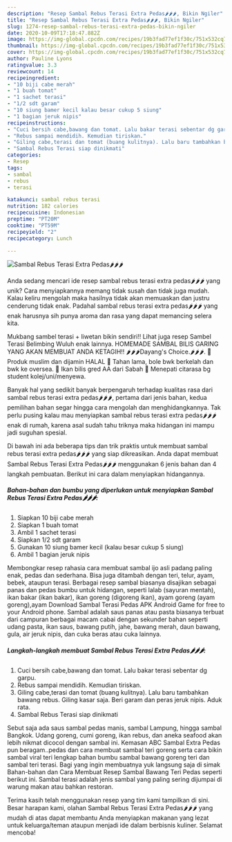 ```yaml
---
description: "Resep Sambal Rebus Terasi Extra Pedas🌶🌶🌶, Bikin Ngiler"
title: "Resep Sambal Rebus Terasi Extra Pedas🌶🌶🌶, Bikin Ngiler"
slug: 1274-resep-sambal-rebus-terasi-extra-pedas-bikin-ngiler
date: 2020-10-09T17:18:47.882Z
image: https://img-global.cpcdn.com/recipes/19b3fad77ef1f30c/751x532cq70/sambal-rebus-terasi-extra-pedas🌶🌶🌶-foto-resep-utama.jpg
thumbnail: https://img-global.cpcdn.com/recipes/19b3fad77ef1f30c/751x532cq70/sambal-rebus-terasi-extra-pedas🌶🌶🌶-foto-resep-utama.jpg
cover: https://img-global.cpcdn.com/recipes/19b3fad77ef1f30c/751x532cq70/sambal-rebus-terasi-extra-pedas🌶🌶🌶-foto-resep-utama.jpg
author: Pauline Lyons
ratingvalue: 3.3
reviewcount: 14
recipeingredient:
- "10 biji cabe merah"
- "1 buah tomat"
- "1 sachet terasi"
- "1/2 sdt garam"
- "10 siung bamer kecil kalau besar cukup 5 siung"
- "1 bagian jeruk nipis"
recipeinstructions:
- "Cuci bersih cabe,bawang dan tomat. Lalu bakar terasi sebentar dg garpu."
- "Rebus sampai mendidih. Kemudian tiriskan."
- "Giling cabe,terasi dan tomat (buang kulitnya). Lalu baru tambahkan bawang rebus. Giling kasar saja. Beri garam dan peras jeruk nipis. Aduk rata."
- "Sambal Rebus Terasi siap dinikmati"
categories:
- Resep
tags:
- sambal
- rebus
- terasi

katakunci: sambal rebus terasi 
nutrition: 182 calories
recipecuisine: Indonesian
preptime: "PT20M"
cooktime: "PT59M"
recipeyield: "2"
recipecategory: Lunch

---
```



![Sambal Rebus Terasi Extra Pedas🌶🌶🌶](https://img-global.cpcdn.com/recipes/19b3fad77ef1f30c/751x532cq70/sambal-rebus-terasi-extra-pedas🌶🌶🌶-foto-resep-utama.jpg)

Anda sedang mencari ide resep sambal rebus terasi extra pedas🌶🌶🌶 yang unik? Cara menyiapkannya memang tidak susah dan tidak juga mudah. Kalau keliru mengolah maka hasilnya tidak akan memuaskan dan justru cenderung tidak enak. Padahal sambal rebus terasi extra pedas🌶🌶🌶 yang enak harusnya sih punya aroma dan rasa yang dapat memancing selera kita.

Mukbang sambel terasi + liwetan bikin sendiri!! Lihat juga resep Sambel Terasi Belimbing Wuluh enak lainnya. HOMEMADE SAMBAL BILIS GARING YANG AKAN MEMBUAT ANDA KETAGIH‼ 🌶🌶🌶Dayang&#39;s Choice.🌶🌶🌶. 💠 Produk muslim dan dijamin HALAL 💠 Tahan lama, bole bwk berkelah dan bwk ke oversea. 💠 Ikan bilis gred AA dari Sabah 💠 Menepati citarasa bg student kolej/uni/menyewa.

Banyak hal yang sedikit banyak berpengaruh terhadap kualitas rasa dari sambal rebus terasi extra pedas🌶🌶🌶, pertama dari jenis bahan, kedua pemilihan bahan segar hingga cara mengolah dan menghidangkannya. Tak perlu pusing kalau mau menyiapkan sambal rebus terasi extra pedas🌶🌶🌶 enak di rumah, karena asal sudah tahu triknya maka hidangan ini mampu jadi suguhan spesial.


Di bawah ini ada beberapa tips dan trik praktis untuk membuat sambal rebus terasi extra pedas🌶🌶🌶 yang siap dikreasikan. Anda dapat membuat Sambal Rebus Terasi Extra Pedas🌶🌶🌶 menggunakan 6 jenis bahan dan 4 langkah pembuatan. Berikut ini cara dalam menyiapkan hidangannya.

<!--inarticleads1-->

##### Bahan-bahan dan bumbu yang diperlukan untuk menyiapkan Sambal Rebus Terasi Extra Pedas🌶🌶🌶:

1. Siapkan 10 biji cabe merah
1. Siapkan 1 buah tomat
1. Ambil 1 sachet terasi
1. Siapkan 1/2 sdt garam
1. Gunakan 10 siung bamer kecil (kalau besar cukup 5 siung)
1. Ambil 1 bagian jeruk nipis


Membongkar resep rahasia cara membuat sambal ijo asli padang paling enak, pedas dan sederhana. Bisa juga ditambah dengan teri, telur, ayam, bebek, ataupun terasi. Berbagai resep sambal biasanya disajikan sebagai panas dan pedas bumbu untuk hidangan, seperti lalab (sayuran mentah), ikan bakar (ikan bakar), ikan goreng (digoreng ikan), ayam goreng (ayam goreng),ayam Download Sambal Terasi Pedas APK Android Game for free to your Android phone. Sambal adalah saus panas atau pasta biasanya terbuat dari campuran berbagai macam cabai dengan sekunder bahan seperti udang pasta, ikan saus, bawang putih, jahe, bawang merah, daun bawang, gula, air jeruk nipis, dan cuka beras atau cuka lainnya. 

<!--inarticleads2-->

##### Langkah-langkah membuat Sambal Rebus Terasi Extra Pedas🌶🌶🌶:

1. Cuci bersih cabe,bawang dan tomat. Lalu bakar terasi sebentar dg garpu.
1. Rebus sampai mendidih. Kemudian tiriskan.
1. Giling cabe,terasi dan tomat (buang kulitnya). Lalu baru tambahkan bawang rebus. Giling kasar saja. Beri garam dan peras jeruk nipis. Aduk rata.
1. Sambal Rebus Terasi siap dinikmati


Sebut saja ada saus sambal pedas manis, sambal Lampung, hingga sambal Bangkok. Udang goreng, cumi goreng, ikan rebus, dan aneka seafood akan lebih nikmat dicocol dengan sambal ini. Kemasan ABC Sambal Extra Pedas pun beragam..pedas dan cara membuat sambal teri goreng serta cara bikin sambal viral teri lengkap bahan bumbu sambal bawang goreng teri dan sambal teri terasi. Bagi yang ingin membuatnya yuk langsung saja di simak Bahan-bahan dan Cara Membuat Resep Sambal Bawang Teri Pedas seperti berikut ini. Sambal terasi adalah jenis sambal yang paling sering dijumpai di warung makan atau bahkan restoran. 

Terima kasih telah menggunakan resep yang tim kami tampilkan di sini. Besar harapan kami, olahan Sambal Rebus Terasi Extra Pedas🌶🌶🌶 yang mudah di atas dapat membantu Anda menyiapkan makanan yang lezat untuk keluarga/teman ataupun menjadi ide dalam berbisnis kuliner. Selamat mencoba!
